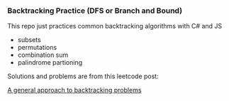 ### Backtracking Practice (DFS or Branch and Bound)

This repo just practices common backtracking algorithms with C# and JS

- subsets
- permutations
- combination sum 
- palindrome partioning 

Solutions and problems are from this leetcode post:

[A general approach to backtracking problems](https://leetcode.com/problems/combination-sum/discuss/16502/A-general-approach-to-backtracking-questions-in-Java-(Subsets-Permutations-Combination-Sum-Palindrome-Partitioning))

